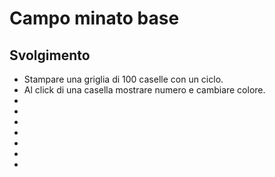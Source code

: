 Campo minato base
===


## Svolgimento
- Stampare una griglia di 100 caselle con un ciclo.
- Al click di una casella mostrare numero e cambiare colore.
- 
- 
- 
- 
- 
- 
- 